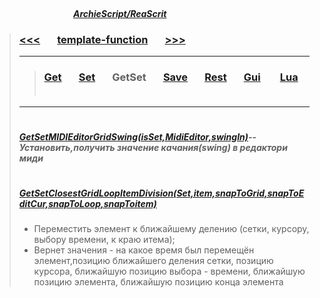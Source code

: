 ##### &nbsp;&nbsp;&nbsp;&nbsp;&nbsp;&nbsp;&nbsp;&nbsp;&nbsp;&nbsp;&nbsp;&nbsp;&nbsp;&nbsp;&nbsp;&nbsp;&nbsp;&nbsp;&nbsp;&nbsp;&nbsp;&nbsp;&nbsp;&nbsp;&nbsp;&nbsp;&nbsp;&nbsp;&nbsp;&nbsp;&nbsp;&nbsp;&nbsp;&nbsp;&nbsp;&nbsp;&nbsp;&nbsp;&nbsp;&nbsp;&nbsp;&nbsp;&nbsp;&nbsp;&nbsp;&nbsp;&nbsp;&nbsp;&nbsp;&nbsp;&nbsp;&nbsp;&nbsp;&nbsp;&nbsp;&nbsp;&nbsp;&nbsp;&nbsp;&nbsp;&nbsp;&nbsp;&nbsp;&nbsp;&nbsp;&nbsp;&nbsp;&nbsp;&nbsp;&nbsp;&nbsp;&nbsp;&nbsp;&nbsp;&nbsp;&nbsp;&nbsp;&nbsp;&nbsp;&nbsp;&nbsp;&nbsp;&nbsp;&nbsp;&nbsp;&nbsp;&nbsp;&nbsp;&nbsp;&nbsp;&nbsp;&nbsp;&nbsp;&nbsp;&nbsp;&nbsp;&nbsp;&nbsp;&nbsp;&nbsp;&nbsp;&nbsp;&nbsp;&nbsp;&nbsp;&nbsp;&nbsp;&nbsp;&nbsp;&nbsp;&nbsp;&nbsp;&nbsp;&nbsp;&nbsp;&nbsp;&nbsp;&nbsp;&nbsp;&nbsp;&nbsp;&nbsp;&nbsp;&nbsp;&nbsp;&nbsp;&nbsp;&nbsp;&nbsp;&nbsp;&nbsp;&nbsp;&nbsp;&nbsp;&nbsp;&nbsp;&nbsp;&nbsp;&nbsp;&nbsp;&nbsp;&nbsp;&nbsp;&nbsp;&nbsp;&nbsp;&nbsp;&nbsp;&nbsp;&nbsp;&nbsp;&nbsp;&nbsp;&nbsp;&nbsp;&nbsp;&nbsp;&nbsp;&nbsp;&nbsp;&nbsp;&nbsp;&nbsp;&nbsp;&nbsp;&nbsp;&nbsp;&nbsp;&nbsp;&nbsp;&nbsp;&nbsp;&nbsp;&nbsp;&nbsp;&nbsp;&nbsp;&nbsp;&nbsp;&nbsp;&nbsp;&nbsp;&nbsp;&nbsp;&nbsp;&nbsp;&nbsp;&nbsp;&nbsp;&nbsp;[***ArchieScript/ReaScrit***](https://github.com/ArchieScript/Archie_ReaScripts)


>### [<<<](https://github.com/ArchieScript/template-function/tree/master/template-function/Set#archiescriptreascrit)                                &nbsp;&nbsp;&nbsp;&nbsp;&nbsp;                                                                                                    [template-function](https://github.com/ArchieScript/template-function#archiescriptreascrit)                                                    &nbsp;&nbsp;&nbsp;&nbsp;&nbsp;                                                                                                    [>>>](https://github.com/ArchieScript/template-function/tree/master/template-function/Save#archiescriptreascrit)
>
>-------------------------------------------
>
>
>>###    [Get](https://github.com/ArchieScript/template-function/tree/master/template-function/Get)        &nbsp;&nbsp;&nbsp;&nbsp;&nbsp;         [Set](https://github.com/ArchieScript/template-function/tree/master/template-function/Set)        &nbsp;&nbsp;&nbsp;&nbsp;&nbsp;          GetSet                                                                                           &nbsp;&nbsp;&nbsp;&nbsp;&nbsp;         [Save](https://github.com/ArchieScript/template-function/tree/master/template-function/Save)      &nbsp;&nbsp;&nbsp;&nbsp;&nbsp;         [Rest](https://github.com/ArchieScript/template-function/tree/master/template-function/Rest)      &nbsp;&nbsp;&nbsp;&nbsp;&nbsp;         [Gui](https://github.com/ArchieScript/template-function/tree/master/template-function/Gui)        &nbsp;&nbsp;&nbsp;&nbsp;&nbsp;         [Lua](https://github.com/ArchieScript/template-function/tree/master/template-function/Lua)        &nbsp;&nbsp;&nbsp;&nbsp;&nbsp;                 
>-------------------- 
>
>
>
>
>
>
>
>
>
>
>#
>##### [GetSetMIDIEditorGridSwing(isSet,MidiEditor,swingIn)](https://github.com/ArchieScript/template-function/blob/master/template-function/GetSet/GetSetMIDIEditorGridSwing.lua)--Установить,получить значение качания(swing) в редактори миди
>#
>##### [GetSetClosestGridLoopItemDivision(Set,item,snapToGrid,snapToEditCur,snapToLoop,snapToitem)](https://github.com/ArchieScript/template-function/blob/master/template-function/GetSet/GetSetClosestGridLoopItemDivision.lua)
>- Переместить элемент к ближайшему делению (сетки, курсору, выбору времени, к краю итема); 
>- Вернет значения - на какое время был перемещён элемент,позицию ближайшего деления сетки, позицию  курсора, ближайшую позицию выбора -  времени, ближайшую позицию элемента, ближайшую позицию конца элемента
>#
>#
>#
>#
>#
>#  
>#
>#
>#
>#
>#
>#
>#
>#
>#
>#
>#
># 

 

 
 
 
 
 
 
 
 



 
 



